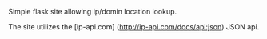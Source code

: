 Simple flask site allowing ip/domin location lookup.

The site utilizes the [ip-api.com] (http://ip-api.com/docs/api:json) JSON api.